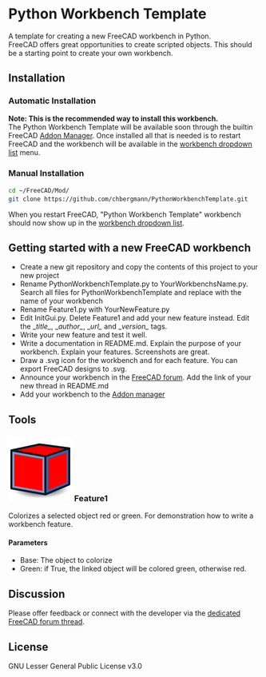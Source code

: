 # Python Workbench Template
   
A template for creating a new FreeCAD workbench in Python.  
FreeCAD offers great opportunities to create scripted objects. This should be a starting point to create your own workbench.
  
## Installation

### Automatic Installation
**Note: This is the recommended way to install this workbench.**  
The Python Workbench Template will be available soon through the builtin FreeCAD [Addon Manager](https://github.com/FreeCAD/FreeCAD-addons#1-builtin-addon-manager).
Once installed all that is needed is to restart FreeCAD and the workbench will be available in the [workbench dropdown list](https://freecadweb.org/wiki/Std_Workbench) menu.

### Manual Installation

```bash
cd ~/FreeCAD/Mod/ 
git clone https://github.com/chbergmann/PythonWorkbenchTemplate.git
```
When you restart FreeCAD, "Python Workbench Template" workbench should now show up in the [workbench dropdown list](https://freecadweb.org/wiki/Std_Workbench).
  
## Getting started with a new FreeCAD workbench
- Create a new git repository and copy the contents of this project to your new project
- Rename PythonWorkbenchTemplate.py to YourWorkbenchsName.py. Search all files for PythonWorkbenchTemplate and replace with the name of your workbench
- Rename Feature1.py with YourNewFeature.py 
- Edit InitGui.py. Delete Feature1 and add your new feature instead. Edit the \__title\__, \__author\__, \__url\__ and \__version\__ tags.
- Write your new feature and test it well.
- Write a documentation in README.md. Explain the purpose of your workbench. Explain your features. Screenshots are great.
- Draw a .svg icon for the workbench and for each feature. You can export FreeCAD designs to .svg.
- Announce your workbench in the [FreeCAD forum](https://forum.freecadweb.org/index.php). Add the link of your new thread in README.md
- Add your workbench to the [Addon manager](https://github.com/FreeCAD/FreeCAD-addons)

## Tools
### ![Feature1Icon](./Resources/icons/feature1.svg) Feature1
Colorizes a selected object red or green. For demonstration how to write a workbench feature.

#### Parameters
- Base: The object to colorize
- Green: if True, the linked object will be colored green, otherwise red.


## Discussion
Please offer feedback or connect with the developer via the [dedicated FreeCAD forum thread](LINK).

## License
GNU Lesser General Public License v3.0
